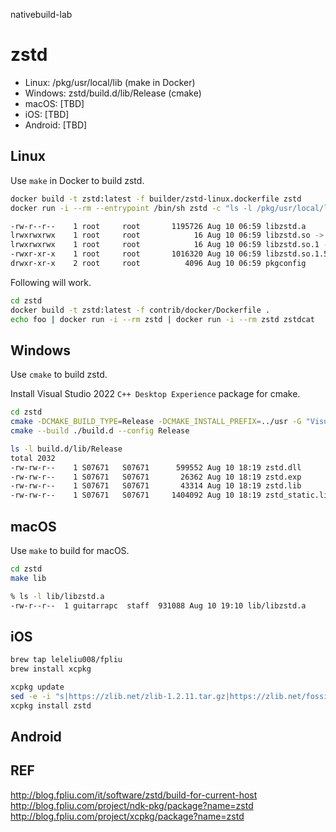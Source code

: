 nativebuild-lab

# zstd

* Linux: /pkg/usr/local/lib (make in Docker)
* Windows: zstd/build.d/lib/Release (cmake)
* macOS: [TBD]
* iOS: [TBD]
* Android: [TBD]

## Linux

Use `make` in Docker to build zstd.

```bash
docker build -t zstd:latest -f builder/zstd-linux.dockerfile zstd
docker run -i --rm --entrypoint /bin/sh zstd -c "ls -l /pkg/usr/local/lib"

-rw-r--r--    1 root     root       1195726 Aug 10 06:59 libzstd.a
lrwxrwxrwx    1 root     root            16 Aug 10 06:59 libzstd.so -> libzstd.so.1.5.3
lrwxrwxrwx    1 root     root            16 Aug 10 06:59 libzstd.so.1 -> libzstd.so.1.5.3
-rwxr-xr-x    1 root     root       1016320 Aug 10 06:59 libzstd.so.1.5.3
drwxr-xr-x    2 root     root          4096 Aug 10 06:59 pkgconfig
```

Following will work.

```bash
cd zstd
docker build -t zstd:latest -f contrib/docker/Dockerfile .
echo foo | docker run -i --rm zstd | docker run -i --rm zstd zstdcat
```

## Windows

Use `cmake` to build zstd.

Install Visual Studio 2022 `C++ Desktop Experience` package for cmake.

```bash
cd zstd
cmake -DCMAKE_BUILD_TYPE=Release -DCMAKE_INSTALL_PREFIX=../usr -G "Visual Studio 17 2022" -Wno-dev -S build/cmake -B build.d
cmake --build ./build.d --config Release
```

```bash
ls -l build.d/lib/Release
total 2032
-rw-rw-r--    1 S07671   S07671      599552 Aug 10 18:19 zstd.dll
-rw-rw-r--    1 S07671   S07671       26362 Aug 10 18:19 zstd.exp
-rw-rw-r--    1 S07671   S07671       43314 Aug 10 18:19 zstd.lib
-rw-rw-r--    1 S07671   S07671     1404092 Aug 10 18:19 zstd_static.lib
```


## macOS

Use `make` to build for macOS.

```bash
cd zstd
make lib
```

```bash
% ls -l lib/libzstd.a
-rw-r--r--  1 guitarrapc  staff  931088 Aug 10 19:10 lib/libzstd.a
```


## iOS

```bash
brew tap leleliu008/fpliu
brew install xcpkg
```

```bash
xcpkg update
sed -e -i "s|https://zlib.net/zlib-1.2.11.tar.gz|https://zlib.net/fossils/zlib-1.2.11.tar.gz|" "$HOME/.xcpkg/repos.d/offical/formula/zlib.sh"
xcpkg install zstd
```

## Android


## REF

http://blog.fpliu.com/it/software/zstd/build-for-current-host
http://blog.fpliu.com/project/ndk-pkg/package?name=zstd
http://blog.fpliu.com/project/xcpkg/package?name=zstd
